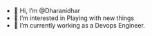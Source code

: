 - 👋 Hi, I’m @Dharanidhar
- 👀 I’m interested in Playing with new things
- 🌱 I’m currently working as a Devops Engineer.

<!---
Dharanidharkrish/Dharanidharkrish is a ✨ special ✨ repository because its `README.md` (this file) appears on your GitHub profile.
You can click the Preview link to take a look at your changes.
--->
